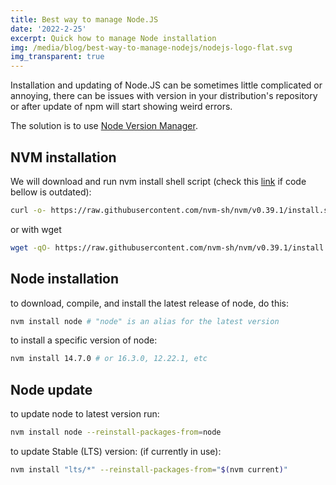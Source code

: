 ```yaml
---
title: Best way to manage Node.JS
date: '2022-2-25'
excerpt: Quick how to manage Node installation
img: /media/blog/best-way-to-manage-nodejs/nodejs-logo-flat.svg
img_transparent: true
---
```


Installation and updating of Node.JS can be sometimes little complicated or annoying, there can be issues with version in your distribution's repository or after update of npm will start showing weird errors.

The solution is to use [Node Version Manager](https://github.com/nvm-sh/nvm).

## NVM installation

We will download and run nvm install shell script (check this [link](https://github.com/nvm-sh/nvm#installing-and-updating) if code bellow is outdated):

```bash
curl -o- https://raw.githubusercontent.com/nvm-sh/nvm/v0.39.1/install.sh | bash
```

or with wget

```bash
wget -qO- https://raw.githubusercontent.com/nvm-sh/nvm/v0.39.1/install.sh | bash
```

## Node installation

to download, compile, and install the latest release of node, do this:

```bash
nvm install node # "node" is an alias for the latest version
```

to install a specific version of node:

```bash
nvm install 14.7.0 # or 16.3.0, 12.22.1, etc
```

## Node update

to update node to latest version run:

```bash
nvm install node --reinstall-packages-from=node
```

to update Stable (LTS) version: (if currently in use):

```bash
nvm install "lts/*" --reinstall-packages-from="$(nvm current)"
```
